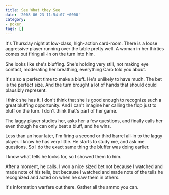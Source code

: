 ```yaml
---
title: See What they See
date: '2008-06-23 11:54:07 +0000'
category:
- poker
tags: []
---
```

It's Thursday night at low-class, high-action card-room. There is a loose
aggressive player running over the table pretty well. A woman in her thirties
comes out firing all-in on the turn into him.

She looks like she's bluffing. She's holding very still, not making eye contact,
moderating her breathing, everything Caro told you about.

It's also a perfect time to make a bluff. He's unlikely to have much. The bet is
the perfect size. And the turn brought a lot of hands that should could
plausibly represent.

I think she has it. I don't think that she is good enough to recognize such a
great bluffing opportunity. And I can't imagine her calling the flop just to
bluff on the turn. I don't think that's part of her game.

The laggy player studies her, asks her a few questions, and finally calls her
even though he can only beat a bluff, and he wins.

Less than an hour later, I'm firing a second or third barrel all-in to the laggy
player. I know he has very little. He starts to study me, and ask me questions.
So I do the exact same thing the bluffer was doing earlier.

I know what tells he looks for, so I showed them to him.

After a moment, he calls. I won a nice sized bet not because I watched and made
note of his tells, but because I watched and made note of the tells he
recognized and acted on when he saw them in others.

It's information warfare out there. Gather all the ammo you can.
